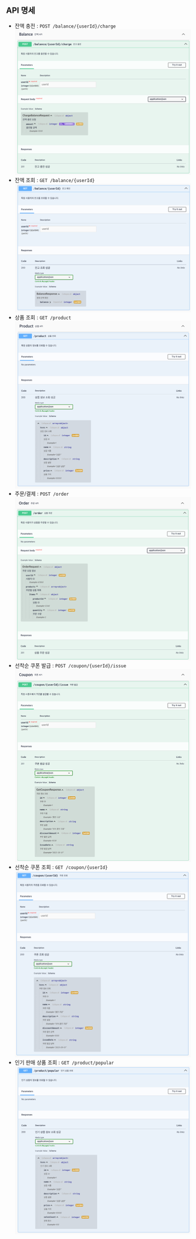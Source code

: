 ## API 명세

- 잔액 충전 : `POST /balance/{userId}/charge`
![잔액 충전 API](./잔액_충전.png)
- 잔액 조회 : `GET /balance/{userId}`
![잔액 조회 API](./잔액_조회.png)
- 상품 조회 : `GET /product`
![상품 조회 API](./상품_조회.png)
- 주문/결제 : `POST /order`
![주문/결제 API](./상품_주문.png)
- 선착순 쿠폰 발급 : `POST /coupon/{userId}/issue`
![선착순 쿠폰 발급 API](./쿠폰_발급.png)
- 선착순 쿠폰 조회 : `GET /coupon/{userId}`
![선착순 쿠폰 조회 API](./쿠폰_조회.png)
- 인기 판매 상품 조회 : `GET /product/popular`
![인기 판매 상품 조회 API](./인기_상품_조회.png)
